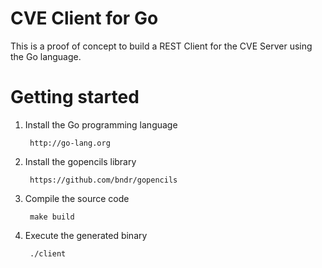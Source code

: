 # CVE Client for Go

This is a proof of concept to build a REST Client for the CVE Server using the Go language.

# Getting started

1. Install the Go programming language

        http://go-lang.org

2. Install the gopencils library

        https://github.com/bndr/gopencils

3. Compile the source code

        make build

4. Execute the generated binary

        ./client
